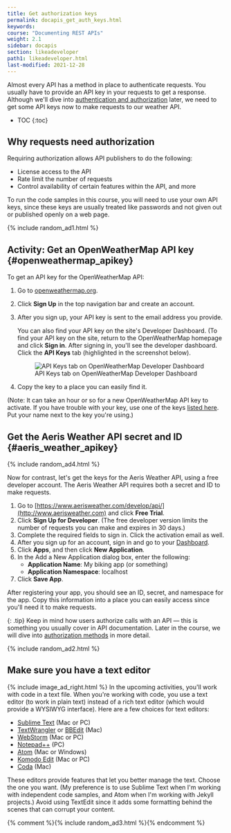 ```yaml
---
title: Get authorization keys
permalink: docapis_get_auth_keys.html
keywords:
course: "Documenting REST APIs"
weight: 2.1
sidebar: docapis
section: likeadeveloper
path1: likeadeveloper.html
last-modified: 2021-12-28
---
```


Almost every API has a method in place to authenticate requests. You usually have to provide an API key in your requests to get a response. Although we'll dive into [authentication and authorization](docapis_more_about_authorization.html) later, we need to get some API keys now to make requests to our weather API.

* TOC
{:toc}

## Why requests need authorization

Requiring authorization allows API publishers to do the following:

* License access to the API
* Rate limit the number of requests
* Control availability of certain features within the API, and more

To run the code samples in this course, you will need to use your own API keys, since these keys are usually treated like passwords and not given out or published openly on a web page.

{% include random_ad1.html %}

## <i class="fa fa-user-circle"></i> Activity: Get an OpenWeatherMap API key {#openweathermap_apikey}

To get an API key for the OpenWeatherMap API:

1.  Go to [openweathermap.org](https://openweathermap.org).
2.  Click **Sign Up** in the top navigation bar and create an account.
3.  After you sign up, your API key is sent to the email address you provide.

    You can also find your API key on the site's Developer Dashboard. (To find your API key on the site, return to the OpenWeatherMap homepage and click **Sign in**. After signing in, you'll see the developer dashboard. Click the **API Keys** tab (highlighted in the screenshot below).

    <figure><img class="docimage large" src="{{site.media}}/apikeysopenweathermap.png" alt="API Keys tab on OpenWeatherMap Developer Dashboard" /><figcaption>API Keys tab on OpenWeatherMap Developer Dashboard</figcaption></figure>

5.  Copy the key to a place you can easily find it.

(Note: It can take an hour or so for a new OpenWeatherMap API key to activate. If you have trouble with your key, use one of the keys [listed here](https://idratherbewriting.site/apikeys). Put your name next to the key you're using.)

## Get the Aeris Weather API secret and ID {#aeris_weather_apikey}

{% include random_ad4.html %}

Now for contrast, let's get the keys for the Aeris Weather API, using a free developer account. The Aeris Weather API requires both a secret and ID to make requests.

1.  Go to [https://www.aerisweather.com/develop/api/](http://www.aerisweather.com) and click **Free Trial**.
2.  Click **Sign Up for Developer**. (The free developer version limits the number of requests you can make and expires in 30 days.)
3.  Complete the required fields to sign in. Click the activation email as well.
4.  After you sign up for an account, sign in and go to your [Dashboard](https://account.aerisweather.com/account/member).
5.  Click **Apps**, and then click **New Application**.
6.  In the Add a New Application dialog box, enter the following:
    * **Application Name**: My biking app (or something)
    * **Application Namespace**: localhost
7.  Click **Save App**.  

After registering your app, you should see an ID, secret, and namespace for the app. Copy this information into a place you can easily access since you'll need it to make requests.

{: .tip}
Keep in mind how users authorize calls with an API &mdash; this is something you usually cover in API documentation. Later in the course, we will dive into [authorization methods](docapis_more_about_authorization.html) in more detail.

{% include random_ad2.html %}

## Make sure you have a text editor

{% include image_ad_right.html %} In the upcoming activities, you'll work with code in a text file. When you're working with code, you use a text editor (to work in plain text) instead of a rich text editor (which would provide a WYSIWYG interface). Here are a few choices for text editors:

* [Sublime Text](http://www.sublimetext.com/) (Mac or PC)
* [TextWrangler](http://www.barebones.com/products/textwrangler/) or [BBEdit](http://www.barebones.com/products/bbedit/) (Mac)
* [WebStorm](https://www.jetbrains.com/webstorm/) (Mac or PC)
* [Notepad++](https://notepad-plus-plus.org/) (PC)
* [Atom](https://atom.io/) (Mac or Windows)
* [Komodo Edit](http://komodoide.com/komodo-edit/) (Mac or PC)
* [Coda](https://panic.com/coda/) (Mac)

These editors provide features that let you better manage the text. Choose the one you want. (My preference is to use Sublime Text when I'm working with independent code samples, and Atom when I'm working with Jekyll projects.) Avoid using TextEdit since it adds some formatting behind the scenes that can corrupt your content.

{% comment %}{% include random_ad3.html %}{% endcomment %}
